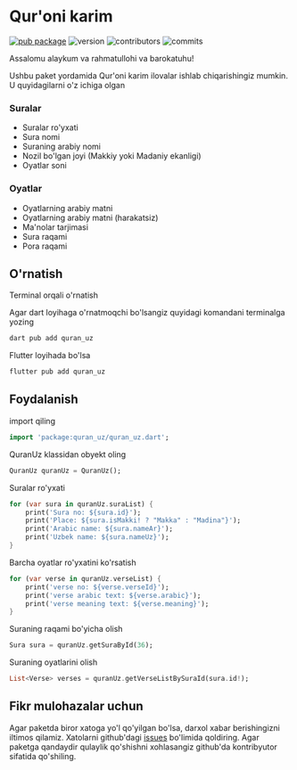 # Qur'oni karim

[![pub package](https://img.shields.io/pub/v/quran_uz.svg)](https://pub.dev/packages/quran_uz)
![version](https://img.shields.io/badge/version-1.0.3-blue)
![contributors](https://img.shields.io/github/contributors/MirrikhOpenSource/quran_uz)
![commits](https://img.shields.io/github/commit-activity/m/MirrikhOpenSource/quran_uz)

Assalomu alaykum va rahmatullohi va barokatuhu!

Ushbu paket yordamida Qur'oni karim ilovalar ishlab chiqarishingiz mumkin.
U quyidagilarni o'z ichiga olgan

### Suralar
* Suralar ro'yxati
* Sura nomi
* Suraning arabiy nomi
* Nozil bo'lgan joyi (Makkiy yoki Madaniy ekanligi)
* Oyatlar soni

### Oyatlar
* Oyatlarning arabiy matni 
* Oyatlarning arabiy matni (harakatsiz)
* Ma'nolar tarjimasi
* Sura raqami
* Pora raqami

## O'rnatish

Terminal orqali o'rnatish

Agar dart loyihaga o'rnatmoqchi bo'lsangiz quyidagi komandani terminalga yozing

```dart
dart pub add quran_uz
```

Flutter loyihada bo'lsa
```dart
flutter pub add quran_uz
```
## Foydalanish

import qiling

```dart
import 'package:quran_uz/quran_uz.dart';
```

QuranUz klassidan obyekt oling

```dart
QuranUz quranUz = QuranUz();
```
Suralar ro'yxati

```dart
for (var sura in quranUz.suraList) {
    print('Sura no: ${sura.id}');
    print('Place: ${sura.isMakki! ? "Makka" : "Madina"}');
    print('Arabic name: ${sura.nameAr}');
    print('Uzbek name: ${sura.nameUz}');
}
```

Barcha oyatlar ro'yxatini ko'rsatish

```dart
for (var verse in quranUz.verseList) {
    print('verse no: ${verse.verseId}');
    print('verse arabic text: ${verse.arabic}');
    print('verse meaning text: ${verse.meaning}');
}
```

Suraning raqami bo'yicha olish

```dart
Sura sura = quranUz.getSuraById(36);
```

Suraning oyatlarini olish
```dart
List<Verse> verses = quranUz.getVerseListBySuraId(sura.id!);
```

## Fikr mulohazalar uchun

Agar paketda biror xatoga yo'l qo'yilgan bo'lsa, darxol xabar berishingizni iltimos qilamiz. Xatolarni github'dagi [issues](https://github.com/MirrikhOpenSource/quran_uz/issues/new) bo'limida qoldiring. Agar paketga qandaydir qulaylik qo'shishni xohlasangiz github'da kontribyutor sifatida qo'shiling.




